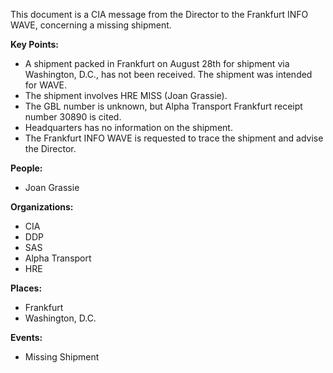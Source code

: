 This document is a CIA message from the Director to the Frankfurt INFO WAVE, concerning a missing shipment.

**Key Points:**

*   A shipment packed in Frankfurt on August 28th for shipment via Washington, D.C., has not been received. The shipment was intended for WAVE.
*   The shipment involves HRE MISS (Joan Grassie).
*   The GBL number is unknown, but Alpha Transport Frankfurt receipt number 30890 is cited.
*   Headquarters has no information on the shipment.
*   The Frankfurt INFO WAVE is requested to trace the shipment and advise the Director.

**People:**

*   Joan Grassie

**Organizations:**

*   CIA
*   DDP
*   SAS
*   Alpha Transport
*   HRE

**Places:**

*   Frankfurt
*   Washington, D.C.

**Events:**

*   Missing Shipment
